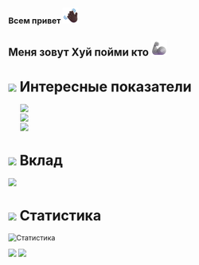 ### Всем привет <img src='https://github.com/microsoft/fluentui-emoji/blob/main/assets/Waving%20hand/Dark/3D/waving_hand_3d_dark.png' style='height: 32px; width: auto;'>

## Меня зовут Хуй пойми кто <img src='https://github.com/microsoft/fluentui-emoji/blob/main/assets/Mechanical%20arm/3D/mechanical_arm_3d.png' style='height: 32px; width: auto;'>

  <h1><img src='https://www.svgrepo.com/show/501820/pin.svg' style='height: 32px; width: auto;'> Интересные показатели</h1></summary>
  <ul>
    <div><img src="https://github-readme-stats.vercel.app/api?username=h3xc0lor&count_private=true&include_all_commits=true&hide_border=true&theme=radical"/></div>
    <div><img src="https://github-readme-stats.vercel.app/api/top-langs/?username=h3xc0lor&langs_count=8&layout=compact&hide_border=true&card_width=445&theme=radical&count_private=true"/></div>
    <div><img src="http://github-readme-streak-stats.herokuapp.com?user=h3xc0lor&theme=radical&hide_border=true&count_private=true"></div>
  </ul>
</details>
  <h1><img src='https://www.svgrepo.com/show/501820/pin.svg' style='height: 32px; width: auto;'>  Вклад</h1></summary>

![](https://raw.githubusercontent.com/h3xc0lor/icons/aee695fe7fa3847ddfb248d402725ccbb9609239/icons/toxi-contribution-grid-dark.svg)
  <h1><img src='https://www.svgrepo.com/show/501820/pin.svg' style='height: 32px; width: auto;'>  Статистика</h1></summary>

![Статистика](https://github-readme-activity-graph.vercel.app/graph?username=h3xc0lor&theme=github)

![](https://komarev.com/ghpvc/?username=h3xc0lor&color=BC8BFD&style=flat-square)
![](https://hit.yhype.me/github/profile?user_id=65571116)
